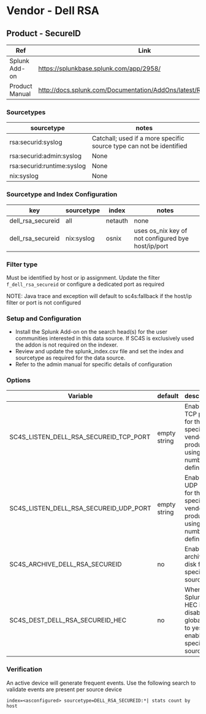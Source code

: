 # Vendor - Dell RSA


## Product - SecureID

| Ref            | Link                                                                                                    |
|----------------|---------------------------------------------------------------------------------------------------------|
| Splunk Add-on  | https://splunkbase.splunk.com/app/2958/                                                                 |
| Product Manual | http://docs.splunk.com/Documentation/AddOns/latest/RSASecurID/About  |


### Sourcetypes

| sourcetype     | notes                                                                                                   |
|----------------|---------------------------------------------------------------------------------------------------------|
| rsa:securid:syslog        | Catchall; used if a more specific source type can not be identified                                                                                                 |
| rsa:securid:admin:syslog    | None                                                                                         |
| rsa:securid:runtime:syslog     | None                                                               | rsa:securid:system:syslog     | None                                                                                          |
| nix:syslog     | None                                                                                          |

### Sourcetype and Index Configuration

| key            | sourcetype     | index          | notes          |
|----------------|----------------|----------------|----------------|
| dell_rsa_secureid      | all       | netauth          | none          |
| dell_rsa_secureid    | nix:syslog      | osnix          | uses os_nix key of not configured bye host/ip/port          |

### Filter type

Must be identified by host or ip assignment. Update the filter `f_dell_rsa_secureid` or configure a dedicated port as required

NOTE: Java trace and exception will default to sc4s:fallback if the host/ip filter or port is not configured

### Setup and Configuration

* Install the Splunk Add-on on the search head(s) for the user communities interested in this data source. If SC4S is exclusively used the addon is not required on the indexer.
* Review and update the splunk_index.csv file and set the index and sourcetype as required for the data source.
* Refer to the admin manual for specific details of configuration

### Options

| Variable       | default        | description    |
|----------------|----------------|----------------|
| SC4S_LISTEN_DELL_RSA_SECUREID_TCP_PORT      | empty string      | Enable a TCP port for this specific vendor product using the number defined |
| SC4S_LISTEN_DELL_RSA_SECUREID_UDP_PORT      | empty string      | Enable a UDP port for this specific vendor product using the number defined |
| SC4S_ARCHIVE_DELL_RSA_SECUREID | no | Enable archive to disk for this specific source |
| SC4S_DEST_DELL_RSA_SECUREID_HEC | no | When Splunk HEC is disabled globally set to yes to enable this specific source | 

### Verification

An active device will generate frequent events. Use the following search to validate events are present per source device

```
index=<asconfigured> sourcetype=DELL_RSA_SECUREID:*| stats count by host
```
